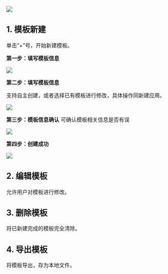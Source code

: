 ![](//qzonestyle.gtimg.cn/qzone/vas/opensns/res/img/yunsousuobangzhuwendang-59.png)

## 1. 模板新建

单击“+”号，开始新建模板。

**第一步：填写模板信息**

![](//qzonestyle.gtimg.cn/qzone/vas/opensns/res/img/yunsousuobangzhuwendang-60.png)

**第二步：填写模板信息**

支持自主创建，或者选择已有模板进行修改，具体操作同新建应用。

![](//qzonestyle.gtimg.cn/qzone/vas/opensns/res/img/yunsousuobangzhuwendang-61.png)

**第三步：模板信息确认**
可确认模板相关信息是否有误

![](//qzonestyle.gtimg.cn/qzone/vas/opensns/res/img/yunsousuobangzhuwendang-62.png)


**第四步：创建成功**

![](//qzonestyle.gtimg.cn/qzone/vas/opensns/res/img/yunsousuobangzhuwendang-63.png)


## 2. 编辑模板

允许用户对模板进行修改。

## 3. 删除模板

将已新建完成的模板完全清除。

## 4. 导出模板

将模板导出，存为本地文件。
